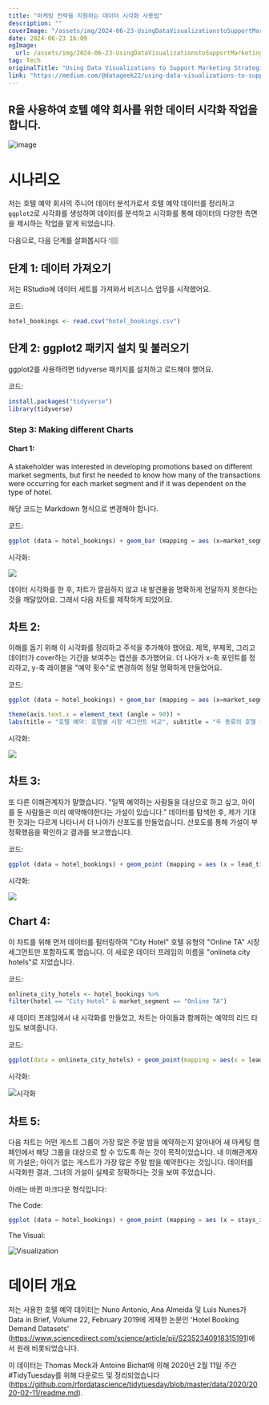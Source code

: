 ```yaml
---
title: "마케팅 전략을 지원하는 데이터 시각화 사용법"
description: ""
coverImage: "/assets/img/2024-06-23-UsingDataVisualizationstoSupportMarketingStrategies_0.png"
date: 2024-06-23 16:09
ogImage: 
  url: /assets/img/2024-06-23-UsingDataVisualizationstoSupportMarketingStrategies_0.png
tag: Tech
originalTitle: "Using Data Visualizations to Support Marketing Strategies."
link: "https://medium.com/@datageek22/using-data-visualizations-to-support-marketing-strategies-a50c807c10bb"
---
```



## R을 사용하여 호텔 예약 회사를 위한 데이터 시각화 작업을 합니다.

![image](/assets/img/2024-06-23-UsingDataVisualizationstoSupportMarketingStrategies_0.png)

# 시나리오

저는 호텔 예약 회사의 주니어 데이터 분석가로서 호텔 예약 데이터를 정리하고 `ggplot2`로 시각화를 생성하여 데이터를 분석하고 시각화를 통해 데이터의 다양한 측면을 제시하는 작업을 맡게 되었습니다.

<div class="content-ad"></div>

다음으로, 다음 단계를 살펴봅시다 👇🏽

## 단계 1: 데이터 가져오기

저는 RStudio에 데이터 세트를 가져와서 비즈니스 업무를 시작했어요.

코드:

<div class="content-ad"></div>

```R
hotel_bookings <- read.csv("hotel_bookings.csv")
```

## 단계 2: ggplot2 패키지 설치 및 불러오기

ggplot2를 사용하려면 tidyverse 패키지를 설치하고 로드해야 했어요.

코드:


<div class="content-ad"></div>


``` r
install.packages("tidyverse")
library(tidyverse)
```

### Step 3: Making different Charts

#### Chart 1:

A stakeholder was interested in developing promotions based on different market segments, but first he needed to know how many of the transactions were occurring for each market segment and if it was dependent on the type of hotel.


<div class="content-ad"></div>

해당 코드는 Markdown 형식으로 변경해야 합니다. 

코드:

```js
ggplot (data = hotel_bookings) + geom_bar (mapping = aes (x=market_segment, fill = market_segment)) + facet_wrap(~hotel)
```

시각화:

<img src="/assets/img/2024-06-23-UsingDataVisualizationstoSupportMarketingStrategies_1.png" />

<div class="content-ad"></div>

데이터 시각화를 한 후, 차트가 깔끔하지 않고 내 발견물을 명확하게 전달하지 못한다는 것을 깨달았어요. 그래서 다음 차트를 제작하게 되었어요.

## 차트 2:

이해를 돕기 위해 이 시각화를 정리하고 주석을 추가해야 했어요. 제목, 부제목, 그리고 데이터가 cover하는 기간을 보여주는 캡션을 추가했어요. 더 나아가 x-축 포인트를 정리하고, y-축 레이블을 "예약 횟수"로 변경하여 정말 명확하게 만들었어요.

코드:

<div class="content-ad"></div>

```js
ggplot (data = hotel_bookings) + geom_bar (mapping = aes (x=market_segment, fill = market_segment)) + facet_wrap(~hotel) +

theme(axis.text.x = element_text (angle = 90)) +
labs(title = "호텔 예약: 호텔별 시장 세그먼트 비교", subtitle = "두 종류의 호텔 샘플", caption = "데이터 출처: 2015-2017", y="예약 건수")
```

시각화:

<img src="/assets/img/2024-06-23-UsingDataVisualizationstoSupportMarketingStrategies_2.png" />

## 차트 3:

<div class="content-ad"></div>

또 다른 이해관계자가 말했습니다. "일찍 예약하는 사람들을 대상으로 하고 싶고, 아이를 둔 사람들은 미리 예약해야한다는 가설이 있습니다." 데이터를 탐색한 후, 제가 기대한 것과는 다르게 나타나서 더 나아가 산포도를 만들었습니다. 산포도를 통해 가설이 부정확했음을 확인하고 결과를 보고했습니다.

코드:

```js
ggplot (data = hotel_bookings) + geom_point (mapping = aes (x = lead_time, y = children))
```

시각화:

<div class="content-ad"></div>

<img src="/assets/img/2024-06-23-UsingDataVisualizationstoSupportMarketingStrategies_3.png" />

## Chart 4:

이 차트를 위해 먼저 데이터를 필터링하여 "City Hotel" 호텔 유형의 "Online TA" 시장 세그먼트만 포함하도록 했습니다. 이 새로운 데이터 프레임의 이름을 "onlineta city hotels"로 지었습니다.

코드:

<div class="content-ad"></div>

```r
onlineta_city_hotels <- hotel_bookings %>%
filter(hotel == "City Hotel" & market_segment == "Online TA")
```

새 데이터 프레임에서 내 시각화를 만들었고, 차트는 아이들과 함께하는 예약의 리드 타임도 보여줍니다.

코드:

```r
ggplot(data = onlineta_city_hotels) + geom_point(mapping = aes(x = lead_time, y = children))
```

<div class="content-ad"></div>

시각화:

![시각화](/assets/img/2024-06-23-UsingDataVisualizationstoSupportMarketingStrategies_4.png)

## 차트 5:

다음 차트는 어떤 게스트 그룹이 가장 많은 주말 밤을 예약하는지 알아내어 새 마케팅 캠페인에서 해당 그룹을 대상으로 할 수 있도록 하는 것이 목적이었습니다. 내 이해관계자의 가설은; 아이가 없는 게스트가 가장 많은 주말 밤을 예약한다는 것입니다. 데이터를 시각화한 결과, 그녀의 가설이 실제로 정확하다는 것을 보여 주었습니다.

<div class="content-ad"></div>

아래는 바뀐 마크다운 형식입니다:


The Code:

```js
ggplot (data = hotel_bookings) + geom_point (mapping = aes (x = stays_in_weekend_nights, y = children))
```

The Visual:

![Visualization](/assets/img/2024-06-23-UsingDataVisualizationstoSupportMarketingStrategies_5.png)


<div class="content-ad"></div>

# 데이터 개요

저는 사용한 호텔 예약 데이터는 Nuno Antonio, Ana Almeida 및 Luis Nunes가 Data in Brief, Volume 22, February 2019에 게재한 논문인 'Hotel Booking Demand Datasets' (https://www.sciencedirect.com/science/article/pii/S2352340918315191)에서 원래 비롯되었습니다.

이 데이터는 Thomas Mock과 Antoine Bichat에 의해 2020년 2월 11일 주간 #TidyTuesday를 위해 다운로드 및 정리되었습니다 (https://github.com/rfordatascience/tidytuesday/blob/master/data/2020/2020-02-11/readme.md).